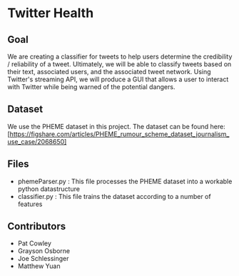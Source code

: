 # Twitter Health


## Goal
We are creating a classifier for tweets to help users determine the credibility / reliability of a tweet. Ultimately, we will be able to classify tweets based on their text, associated users, and the associated tweet network. Using Twitter's streaming API, we will produce a GUI that allows a user to interact with Twitter while being warned of the potential dangers.


## Dataset
We use the PHEME dataset in this project. The dataset can be found here: [https://figshare.com/articles/PHEME_rumour_scheme_dataset_journalism_use_case/2068650]

## Files
- phemeParser.py : This file processes the PHEME dataset into a workable python datastructure
- classifier.py : This file trains the dataset according to a number of features

## Contributors
- Pat Cowley
- Grayson Osborne
- Joe Schlessinger
- Matthew Yuan
